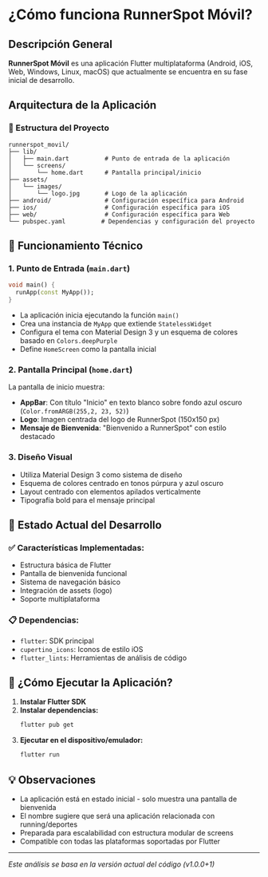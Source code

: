 # ¿Cómo funciona RunnerSpot Móvil?

## Descripción General
**RunnerSpot Móvil** es una aplicación Flutter multiplataforma (Android, iOS, Web, Windows, Linux, macOS) que actualmente se encuentra en su fase inicial de desarrollo.

## Arquitectura de la Aplicación

### 📁 Estructura del Proyecto
```
runnerspot_movil/
├── lib/
│   ├── main.dart          # Punto de entrada de la aplicación
│   └── screens/
│       └── home.dart      # Pantalla principal/inicio
├── assets/
│   └── images/
│       └── logo.jpg       # Logo de la aplicación
├── android/               # Configuración específica para Android
├── ios/                   # Configuración específica para iOS
├── web/                   # Configuración específica para Web
└── pubspec.yaml          # Dependencias y configuración del proyecto
```

## 🔧 Funcionamiento Técnico

### 1. **Punto de Entrada (`main.dart`)**
```dart
void main() {
  runApp(const MyApp());
}
```
- La aplicación inicia ejecutando la función `main()`
- Crea una instancia de `MyApp` que extiende `StatelessWidget`
- Configura el tema con Material Design 3 y un esquema de colores basado en `Colors.deepPurple`
- Define `HomeScreen` como la pantalla inicial

### 2. **Pantalla Principal (`home.dart`)**
La pantalla de inicio muestra:
- **AppBar**: Con título "Inicio" en texto blanco sobre fondo azul oscuro (`Color.fromARGB(255,2, 23, 52)`)
- **Logo**: Imagen centrada del logo de RunnerSpot (150x150 px)
- **Mensaje de Bienvenida**: "Bienvenido a RunnerSpot" con estilo destacado

### 3. **Diseño Visual**
- Utiliza Material Design 3 como sistema de diseño
- Esquema de colores centrado en tonos púrpura y azul oscuro
- Layout centrado con elementos apilados verticalmente
- Tipografía bold para el mensaje principal

## 🚀 Estado Actual del Desarrollo

### ✅ **Características Implementadas:**
- Estructura básica de Flutter
- Pantalla de bienvenida funcional
- Sistema de navegación básico
- Integración de assets (logo)
- Soporte multiplataforma

### 📋 **Dependencias:**
- `flutter`: SDK principal
- `cupertino_icons`: Iconos de estilo iOS
- `flutter_lints`: Herramientas de análisis de código

## 🎯 **¿Cómo Ejecutar la Aplicación?**

1. **Instalar Flutter SDK**
2. **Instalar dependencias:**
   ```bash
   flutter pub get
   ```
3. **Ejecutar en el dispositivo/emulador:**
   ```bash
   flutter run
   ```

## 💡 **Observaciones**
- La aplicación está en estado inicial - solo muestra una pantalla de bienvenida
- El nombre sugiere que será una aplicación relacionada con running/deportes
- Preparada para escalabilidad con estructura modular de screens
- Compatible con todas las plataformas soportadas por Flutter

---
*Este análisis se basa en la versión actual del código (v1.0.0+1)*